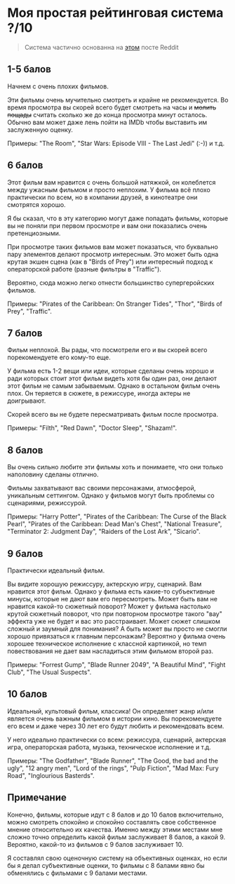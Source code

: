 ﻿# Моя простая рейтинговая система ?/10

> Система частично основанна на [этом](https://www.reddit.com/r/movies/comments/7d90xj/how_do_you_define_your_10_rating_system/?sort=top) посте Reddit

## 1-5 балов

Начнем с очень плохих фильмов.

Эти фильмы очень мучительно смотреть и крайне не рекомендуется. Во время просмотра вы скорей всего будет смотреть на часы и ~~молить пощады~~ считать сколько же до конца просмотра минут осталось. Обычно вам может даже лень пойти на IMDb чтобы выставить им заслуженную оценку.

Примеры: "The Room", "Star Wars: Episode VIII - The Last Jedi" (:-)) и т.д.

## 6 балов

Этот фильм вам нравится с очень большой натяжкой, он колеблется между ужасным фильмом и просто неплохим. У фильма всё плохо практически по всем, но в компании друзей, в кинотеатре они смотрятся хорошо. 

Я бы сказал, что в эту категорию могут даже попадать фильмы, которые вы не поняли при первом просмотре и вам они показались очень претенциозными.

При просмотре таких фильмов вам может показаться, что буквально пару элементов делают просмотр интересным. Это может быть одна крутая экшен сцена (как в "Birds of Prey") или интересный подход к операторской работе (разные фильтры в "Traffic").

Вероятно, сюда можно легко отнести большинство супергеройских фильмов.

Примеры: "Pirates of the Caribbean: On Stranger Tides", "Thor", "Birds of Prey", "Traffic".

## 7 балов

Фильм неплохой. Вы рады, что посмотрели его и вы скорей всего порекомендуете его кому-то еще.

У фильма есть 1-2 вещи или идеи, которые сделаны очень хорошо и ради которых стоит этот фильм видеть хотя бы один раз, они делают этот фильм не самым забываемым. Однако в остальном фильм очень плох. Он теряется в сюжете, в режиссуре, иногда актеры не доигрывают.

Скорей всего вы не будете пересматривать фильм после просмотра.

Примеры: "Filth", "Red Dawn", "Doctor Sleep", "Shazam!".

## 8 балов

Вы очень сильно любите эти фильмы хоть и понимаете, что они только наполовину сделаны отлично.

Фильмы захватывают вас своими персонажами, атмосферой, уникальным сеттингом. Однако у фильмов могут быть проблемы со сценариями, режиссурой.

Примеры: "Harry Potter", "Pirates of the Caribbean: The Curse of the Black Pearl", "Pirates of the Caribbean: Dead Man's Chest", "National Treasure", "Terminator 2: Judgment Day", "Raiders of the Lost Ark", "Sicario".

## 9 балов

Практически идеальный фильм.

Вы видите хорошую режиссуру, актерскую игру, сценарий. Вам нравится этот фильм. Однако у фильма есть какие-то субъективные минусы, которые не дают вам его пересмотреть. Может быть вам не нравится какой-то сюжетный поворот? Может у фильма настолько крутой сюжетный поворот, что при повторном просмотре такого "вау" эффекта уже не будет и вас это расстраивает. Может сюжет слишком сложный и заумный для понимания? А быть может вы просто не смогли хорошо привязаться к главным персонажам? Вероятно у фильма очень хорошее техническое исполнение с классной картинкой, но темп повествования не дает вам насладиться этим фильмом второй раз.

Примеры: "Forrest Gump", "Blade Runner 2049", "A Beautiful Mind", "Fight Club", "The Usual Suspects".

## 10 балов

Идеальный, культовый фильм, классика! Он определяет жанр и/или является очень важным фильмом в истории кино. Вы порекомендуете его всем и даже через 30 лет его будут любить и рекомендовать всем.

У него идеально практически со всем: режиссура, сценарий, актерская игра, операторская работа, музыка, техническое исполнение и т.д.

Примеры: "The Godfather", "Blade Runner", "The Good, the bad and the ugly", "12 angry men", "Lord of the rings", "Pulp Fiction", "Mad Max: Fury Road", "Inglourious Basterds".

## Примечание

Конечно, фильмы, которые идут с 8 балов и до 10 балов включительно, можно смотреть спокойно и спокойно составлять свое собственное мнение относительно их качества. Именно между этими местами мне сложно точно определить какой фильм заслуживает 8 балов, а какой 9. Вероятно, какой-то из фильмов с 9 балов заслуживает 10.

Я составлял свою оценочную систему на объективных оценках, но если бы я делал субъективные оценки, то фильмы с 8 балами явно бы обменялись с фильмами с 9 балами местами.
